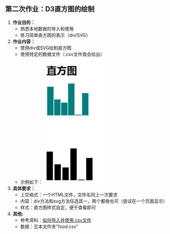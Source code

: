 ## 第二次作业：D3直方图的绘制

 1. **作业目的：**
	 - 熟悉本地数据的导入和使用
	 - 练习简单直方图的表示（div/SVG）
 2. **作业内容：**
	 - 使用div或SVG绘制直方图
	 - 使用特定的数据文件（.csv文件我会给出）
	 - 示例如下：
![直方图示例][1]
 3. **具体要求：**
 	- 上交格式：一个HTML文件，文件名同上一次要求
 	- 内容：div方法和svg方法任选其一，两个都做也可（尝试在一个页面显示）
 	- 样式：直方图样式自定，便于查看即可
 4. **其他:**
 	- 参考资料：[如何导入并使用.csv文件][2]
 	- 数据：见本文件夹"food.csv"


  [1]: ../images/1-1.png
  [2]: https://github.com/Taoey/DataVisible/blob/master/%E8%B5%84%E6%96%99/D3-getFileData.html